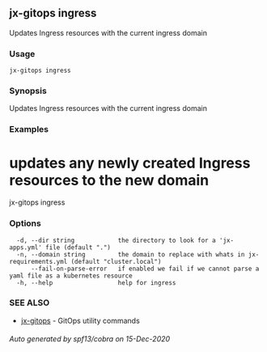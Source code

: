 ## jx-gitops ingress

Updates Ingress resources with the current ingress domain

### Usage

```
jx-gitops ingress
```

### Synopsis

Updates Ingress resources with the current ingress domain

### Examples

  # updates any newly created Ingress resources to the new domain
  jx-gitops ingress

### Options

```
  -d, --dir string            the directory to look for a 'jx-apps.yml' file (default ".")
  -n, --domain string         the domain to replace with whats in jx-requirements.yml (default "cluster.local")
      --fail-on-parse-error   if enabled we fail if we cannot parse a yaml file as a kubernetes resource
  -h, --help                  help for ingress
```

### SEE ALSO

* [jx-gitops](jx-gitops.md)	 - GitOps utility commands

###### Auto generated by spf13/cobra on 15-Dec-2020
